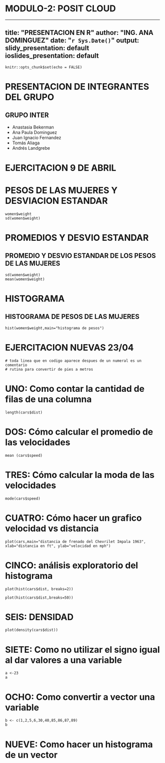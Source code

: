 # MODULO-2: POSIT CLOUD 
---
title: "PRESENTACION EN R"
author: "ING. ANA DOMINGUEZ"
date: "`r Sys.Date()`"
output:
  slidy_presentation: default
  ioslides_presentation: default
---

```{r setup, include=FALSE}
knitr::opts_chunk$set(echo = FALSE)
```

# PRESENTACION DE INTEGRANTES DEL GRUPO

## GRUPO INTER

-   Anastasia Bekerman
-   Ana Paula Dominguez
-   Juan Ignacio Fernandez
-   Tomás Aliaga
-   Andrés Landgrebe

# EJERCITACION 9 DE ABRIL

# PESOS DE LAS MUJERES Y DESVIACION ESTANDAR

```{r}
women$weight
sd(women$weight)
```

# PROMEDIOS Y DESVIO ESTANDAR

## PROMEDIO Y DESVIO ESTANDAR DE LOS PESOS DE LAS MUJERES

```{r}
sd(women$weight)
mean(women$weight)
```

# HISTOGRAMA

## HISTOGRAMA DE PESOS DE LAS MUJERES

```{r}
hist(women$weight,main="histograma de pesos")
```

# EJERCITACION NUEVAS 23/04

```{r}
# toda linea que en codigo aparece despues de un numeral es un comentario 
# rutina para convertir de pies a metros
```

# UNO: Como contar la cantidad de filas de una columna

```{r}
length(cars$dist)
```

# DOS: Cómo calcular el promedio de las velocidades

```{r}
mean (cars$speed)
```

# TRES: Cómo calcular la moda de las velocidades

```{r}
mode(cars$speed)
```

# CUATRO: Cómo hacer un grafico velocidad vs distancia

```{r}
plot(cars,main="distancia de frenado del Chevrilet Impala 1963", xlab="distancia en ft", ylab="velocidad en mph")
```

# CINCO: análisis exploratorio del histograma

```{r}
plot(hist(cars$dist, breaks=2))
```

```{r}
plot(hist(cars$dist,breaks=50))
```

# SEIS: DENSIDAD

```{r}
plot(density(cars$dist))
```

# SIETE: Como no utilizar el signo igual al dar valores a una variable

```{r}
a <-23
a
```
# OCHO: Como convertir a vector una variable

```{r}
b <- c(1,2,5,6,30,40,85,86,87,89)
b
```
# NUEVE: Como hacer un histograma de un vector
